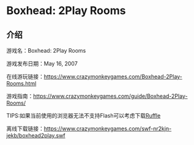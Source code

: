 # Boxhead: 2Play Rooms

## 介绍

游戏名：Boxhead: 2Play Rooms

游戏发布日期：May 16, 2007

在线游玩链接：https://www.crazymonkeygames.com/Boxhead-2Play-Rooms.html

游戏指南：https://www.crazymonkeygames.com/guide/Boxhead-2Play-Rooms/

TIPS:如果当前使用的浏览器无法不支持Flash可以考虑下载[Ruffle](https://ruffle.rs/)

离线下载链接：https://www.crazymonkeygames.com/swf-nr2kjn-jekb/boxhead2play.swf

